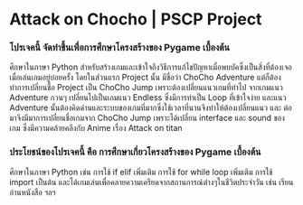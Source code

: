 # Attack on Chocho | PSCP Project
### โปรเจคนี้ จัดทำขึ้นเพื่อการศึกษาโครงสร้างของ Pygame เบื้องต้น 
ศึกษาในภาษา Python สำหรับสร้างเกมและเข้าใจถึงวิธีการแก้ไขปัญหาเมื่อพบบัคซึ่งเป็นสิ่งที่ต้องเจอเมื่อเล่นเกมอยู่บ่อยครั้ง
โดยในส่วนแรก Project นั้น มีชื่อว่า ChoCho Adventure แต่ก็ต้องทำการเปลี่ยนชื่อ Project เป็น ChoCho Jump เพราะต้องเปลี่ยนแนวเกมที่ทำไป จากเกมแนว Adventure กวนๆ เปลี่ยนไปเป็นเกมแนว Endless ซึ่งมีการทำเป็น Loop ที่เข้าใจง่าย และแนว Adventure นั้นต้องคิดด่านและระบบของเกมที่มากซึ่งใช้เวลาที่นานจึงทำให้ต้องเปลี่ยนแนว และ ต่อมาจึงมีมาการเปลี่ยนชื่อเกมจาก ChoCho Jump เพราะได้เปลี่ยน interface และ sound ของเกม ซึ่งมีความคล้ายคลึงกับ Anime เรื่อง Attack on titan
### ประโยชน์ของโปรเจคนี้ คือ การศึกษาเกี่ยวโครงสร้างของ Pygame เบื้องต้น 
ศึกษาในภาษา Python เช่น การใช้  if elif เพิ่มเติม การใช้ for while loop เพิ่มเติม การใช้ import เป็นต้น
และได้เกมเล่นเพื่อคลายความเครียดจากสถานการณ์ต่างๆในชีวิตประจำวัน เช่น เรียน อ่านหนังสือ  ฯลฯ 
